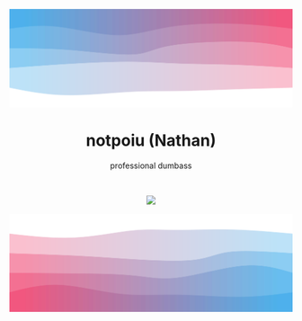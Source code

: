 ![Header](./header.svg)

<h1 align="center">notpoiu (Nathan)</h1>
<p align="center">professional dumbass</p>

<br />

<p align="center">
 <img src="https://github-readme-stats.vercel.app/api?username=notpoiu&hide_title=true&count_private=true&show_icons=true&theme=github_dark&hide_border=true&bg_color=00000000"/>
</p>

![Footer](./footer.svg)
